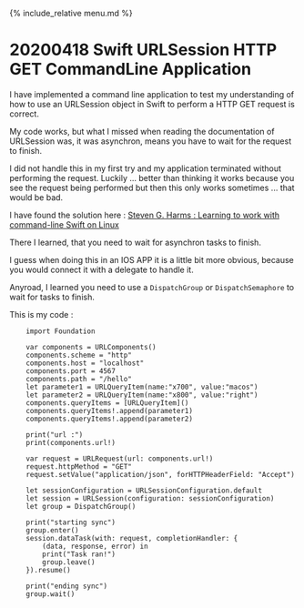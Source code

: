 {% include_relative menu.md %}

# 20200418 Swift URLSession HTTP GET CommandLine Application

I have implemented a command line application to test my understanding of how to use an URLSession object in Swift 
to perform a HTTP GET request is correct.

My code works, but what I missed when reading the documentation of URLSession was, it was asynchron, 
means you have to wait for the request to finish.

I did not handle this in my first try and my application terminated without performing the request.
Luckily ... better than thinking it works because you see the request being performed 
but then this only works sometimes ... that would be bad.

I have found the solution here : [Steven G. Harms : Learning to work with command-line Swift on Linux](https://gist.github.com/sgharms/3b0d7239dcb0623100b862a5fa6a2730)

There I learned, that you need to wait for asynchron tasks to finish.

I guess when doing this in an IOS APP it is a little bit more obvious, because you would connect it with a delegate to handle it.

Anyroad, I learned you need to use a `DispatchGroup` or `DispatchSemaphore` to wait for tasks to finish.

This is my code :

        import Foundation

        var components = URLComponents()
        components.scheme = "http"
        components.host = "localhost"
        components.port = 4567
        components.path = "/hello"
        let parameter1 = URLQueryItem(name:"x700", value:"macos")
        let parameter2 = URLQueryItem(name:"x800", value:"right")
        components.queryItems = [URLQueryItem]()
        components.queryItems!.append(parameter1)
        components.queryItems!.append(parameter2)

        print("url :")
        print(components.url!)

        var request = URLRequest(url: components.url!)
        request.httpMethod = "GET"
        request.setValue("application/json", forHTTPHeaderField: "Accept")

        let sessionConfiguration = URLSessionConfiguration.default
        let session = URLSession(configuration: sessionConfiguration)
        let group = DispatchGroup()

        print("starting sync")
        group.enter()
        session.dataTask(with: request, completionHandler: {
            (data, response, error) in
            print("Task ran!")
            group.leave()
        }).resume()

        print("ending sync")
        group.wait()
